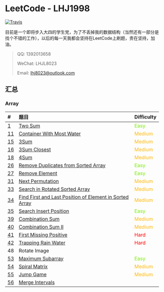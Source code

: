 

# LeetCode - LHJ1998

[![Travis](https://img.shields.io/badge/language-Java-green.svg)](https://developer.apple.com/.md)

目前是一个即将步入大四的学生党，为了不丢掉我的数据结构（当然还有一部分是找个不错的工作），以后的每一天我都会坚持在LeetCode上刷题，贵在坚持，加油。

> QQ: 1392013658
>
> WeChat: LHJL8023
>
> Email: lhj8023@outlook.com

## 汇总

### Array

| #                               | 题目                                                         | Difficulty                                 |
| :------------------------------ | :----------------------------------------------------------- | ------------------------------------------ |
| [1](note/Array/001/README.md)   | [Two Sum](note/Array/0001/README.md)                         | <span style='color: #76EE00;'>Easy</span>  |
| [11](note/Array/011/README.md)  | [Container With Most Water](note/Array/0011/README.md)       | <span style='color:#FFB90F;'>Medium</span> |
| [15](note/Array/0015/README.md) | [3Sum](note/Array/0015/README.md)                            | <span style='color:#FFB90F;'>Medium</span> |
| [16](note/Array/0016/README.md) | [3Sum Closest](note/Array/0016/README.md)                    | <span style='color:#FFB90F;'>Medium</span> |
| [18](note/Array/0018/README.md) | [4Sum](note/Array/0018/README.md)                            | <span style='color:#FFB90F;'>Medium</span> |
| [26](note/Array/0026/README.md) | [Remove Duplicates from Sorted Array](note/Array/0026/README.md) | <span style='color: #76EE00;'>Easy</span>  |
| [27](note/Array/0027/README.md) | [Remove Element](note/Array/0027/README.md)                  | <span style='color: #76EE00;'>Easy</span>  |
| [31](note/Array/0031/README.md) | [Next Permutation](note/Array/0031/README.md)                | <span style='color:#FFB90F;'>Medium</span> |
| [33](note/Array/0033/README.md) | [Search in Rotated Sorted Array](note/Array/0033/README.md)  | <span style='color:#FFB90F;'>Medium</span> |
| [34](note/Array/0034/README.md) | [Find First and Last Position of Element in Sorted Array](note/Array/0034/README.md) | <span style='color:#FFB90F;'>Medium</span> |
| [35](note/Array/0035/README.md) | [Search Insert Position](note/Array/0035/README.md)          | <span style='color: #76EE00;'>Easy</span>  |
| [39](note/Array/0039/README.md) | [Combination Sum](note/Array/0039/README.md)                 | <span style='color:#FFB90F;'>Medium</span> |
| [40](note/Array/0040/README.md) | [Combination Sum II](note/Array/0040/README.md)              | <span style='color:#FFB90F;'>Medium</span> |
| [41](note/Array/0041/README.md) | [First Missing Positive](note/Array/0041/README.md)          | <span style='color:#FF0000;'>Hard</span>   |
| [42](note/Array/0042/README.md) | [Trapping Rain Water](note/Array/0042/README.md)             | <span style='color:#FF0000;'>Hard</span>   |
| 48                              | Rotate Image                                                 |                                            |
| [53](note/Array/0053/README.md) | [Maximum Subarray](note/Array/0053/README.md)                | <span style='color: #76EE00;'>Easy</span>  |
| [54](note/Array/0054/README.md) | [Spiral Matrix](note/Array/0054/README.md)                   | <span style='color:#FFB90F;'>Medium</span> |
| [55](note/Array/0055/README.md) | [Jump Game](note/Array/0055/README.md)                       | <span style='color:#FFB90F;'>Medium</span> |
| [56](note/Array/0056/README.md) | [Merge Intervals](note/Array/0056/README.md)                 |                                            |



